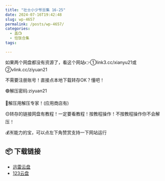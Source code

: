 ```yaml
---
title: "壮士小少爷🈴集 16-25"
date: 2024-07-16T19:42:48
slug: wp-4657
permalink: /posts/wp-4657/
categories:
  - 盖📺
  - 恰饭合集
tags:

---
```


如果两个网盘都没有资源了，看这个网站👉①link3.cc/xianyu21或②vlink.cc/ziyuan21

不需要注册账号！直接点本地下载转存OK？懂吧！

🟢解压密码:ziyuan21

🔵解压用解压专家！(应用商店有)

🟡转存的链接网盘有教程！一定要看教程！按教程操作！不按教程操作你不会解压！

💰🈶能力的宝，可以点左下角赞赏支持一下网站运行

## 📦 下载链接
- [迅雷云盘](https://blziyuan21.com/pay-download/4657?key=d4f9eb6f41&down_id=0)
- [123云盘](https://blziyuan21.com/pay-download/4657?key=d4f9eb6f41&down_id=1)

